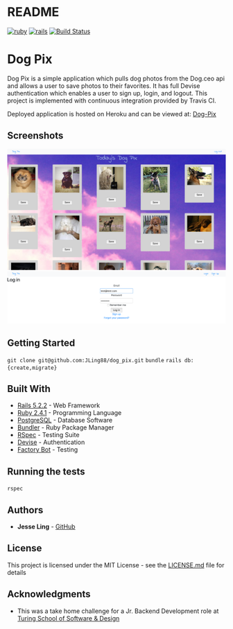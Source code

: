 # README 

[![ruby](https://img.shields.io/badge/Ruby-2.4.1-blue.svg)](https://www.ruby-lang.org/en/)
[![rails](https://img.shields.io/badge/rails-v5.2.2-orange.svg)](https://rubyonrails.org/)
[![Build Status](https://travis-ci.com/JLing88/dog_pix.svg?branch=master)](https://travis-ci.com/JLing88/dog_pix)

# Dog Pix

Dog Pix is a simple application which pulls dog photos from the Dog.ceo api and allows a user to save photos to their favorites. It has full Devise authentication which enables a user to sign up, login, and logout. This project is implemented with continuous integration provided by Travis CI.

Deployed application is hosted on Heroku and can be viewed at: [Dog-Pix](https://dog-pix.herokuapp.com/)

## Screenshots

![ScreenShot](/Screen%20Shot%202019-01-08%20at%209.04.18%20PM.png)
![ScreenShot](/Screen%20Shot%202019-01-08%20at%209.11.41%20PM.png)

## Getting Started

```git clone git@github.com:JLing88/dog_pix.git```
```bundle```
```rails db:{create,migrate}```

## Built With

* [Rails 5.2.2](https://rubyonrails.org/) - Web Framework
* [Ruby 2.4.1](https://www.ruby-lang.org/en/) - Programming Language
* [PostgreSQL](https://www.postgresql.org/) - Database Software
* [Bundler](https://bundler.io/) - Ruby Package Manager
* [RSpec](http://rspec.info/) - Testing Suite
* [Devise](https://github.com/plataformatec/devise) - Authentication
* [Factory Bot](https://github.com/thoughtbot/factory_bot) - Testing

## Running the tests

```rspec```

## Authors

* **Jesse Ling** - [GitHub](https://github.com/JLing88)

## License

This project is licensed under the MIT License - see the [LICENSE.md](LICENSE.md) file for details

## Acknowledgments

* This was a take home challenge for a Jr. Backend Development role at [Turing School of Software & Design](https://turing.io/)







